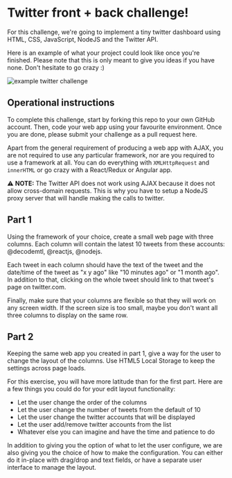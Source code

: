 # Twitter front + back challenge!

For this challenge, we're going to implement a tiny twitter dashboard using HTML, CSS, JavaScript, NodeJS and the Twitter API.

Here is an example of what your project could look like once you're finished. Please note that this is only meant to give you ideas if you have none. Don't hesitate to go crazy :)

![example twitter challenge](http://i.imgur.com/ZxLcNmB.png)

## Operational instructions
To complete this challenge, start by forking this repo to your own GitHub account. Then, code your web app using your favourite environment. Once you are done, please submit your challenge as a pull request here.

Apart from the general requirement of producing a web app with AJAX, you are not required to use any particular framework, nor are you required to use a framework at all. You can do everything with `XMLHttpRequest` and `innerHTML` or go crazy with a React/Redux or Angular app.

:warning: **NOTE:** The Twitter API does not work using AJAX because it does not allow cross-domain requests. This is why you have to setup a NodeJS proxy server that will handle making the calls to twitter.

## Part 1
Using the framework of your choice, create a small web page with three columns. Each column will contain the latest 10 tweets from these accounts: @decodemtl, @reactjs, @nodejs.

Each tweet in each column should have the text of the tweet and the date/time of the tweet as "x y ago" like "10 minutes ago" or "1 month ago". In addition to that, clicking on the whole tweet should link to that tweet's page on twitter.com.

Finally, make sure that your columns are flexible so that they will work on any screen width. If the screen size is too small, maybe you don't want all three columns to display on the same row.

## Part 2
Keeping the same web app you created in part 1, give a way for the user to change the layout of the columns. Use HTML5 Local Storage to keep the settings across page loads.

For this exercise, you will have more latitude than for the first part. Here are a few things you could do for your edit layout functionality:

* Let the user change the order of the columns
* Let the user change the number of tweets from the default of 10
* Let the user change the twitter accounts that will be displayed
* Let the user add/remove twitter accounts from the list
* Whatever else you can imagine and have the time and patience to do

In addition to giving you the option of what to let the user configure, we are also giving you the choice of how to make the configuration. You can either do it in-place with drag/drop and text fields, or have a separate user interface to manage the layout.
